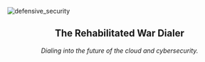 ![defensive_security](https://user-images.githubusercontent.com/35748066/199752582-8846424f-9a72-4d56-a9fc-95cd32b683d2.png)



<div align="center">
<h2>The Rehabilitated War Dialer</h2>
<i>Dialing into the future of the cloud and cybersecurity.</i>
</div>
